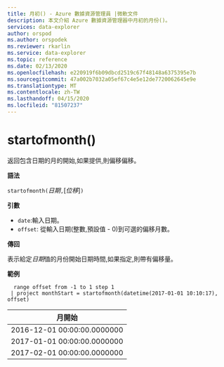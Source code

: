 ```yaml
---
title: 月初() - Azure 數據資源管理員 |微軟文件
description: 本文介紹 Azure 數據資源管理器中月初的月份()。
services: data-explorer
author: orspod
ms.author: orspodek
ms.reviewer: rkarlin
ms.service: data-explorer
ms.topic: reference
ms.date: 02/13/2020
ms.openlocfilehash: e220919f6b09dbcd2519c67f48148a6375395e7b
ms.sourcegitcommit: 47a002b7032a05ef67c4e5e12de7720062645e9e
ms.translationtype: MT
ms.contentlocale: zh-TW
ms.lasthandoff: 04/15/2020
ms.locfileid: "81507237"
---
```

# <a name="startofmonth"></a>startofmonth()

返回包含日期的月的開始,如果提供,則偏移偏移。

**語法**

`startofmonth(`*日期*`,`[*位移*]`)`

**引數**

* `date`:輸入日期。
* `offset`: 從輸入日期(整數,預設值 - 0)到可選的偏移月數。

**傳回**

表示給定*日期*值的月份開始日期時間,如果指定,則帶有偏移量。

**範例**

```kusto
  range offset from -1 to 1 step 1
 | project monthStart = startofmonth(datetime(2017-01-01 10:10:17), offset) 
```

|月開始|
|---|
|2016-12-01 00:00:00.0000000|
|2017-01-01 00:00:00.0000000|
|2017-02-01 00:00:00.0000000|